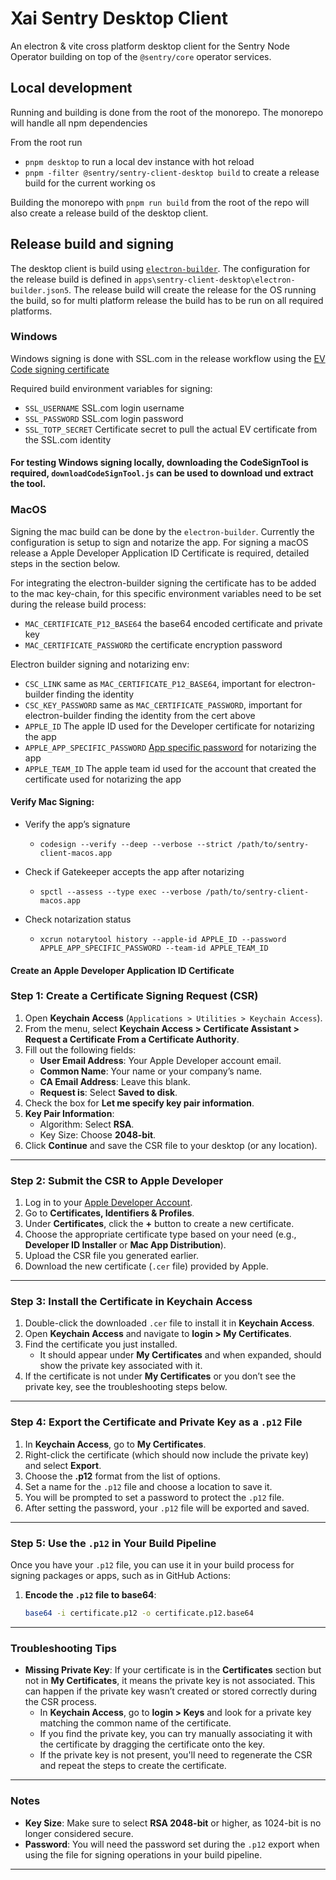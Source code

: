 # Xai Sentry Desktop Client

An electron & vite cross platform desktop client for the Sentry Node Operator building on top of the `@sentry/core` operator services.

## Local development

Running and building is done from the root of the monorepo.
The monorepo will handle all npm dependencies

From the root run

- `pnpm desktop` to run a local dev instance with hot reload
- `pnpm -filter @sentry/sentry-client-desktop build` to create a release build for the current working os

Building the monorepo with `pnpm run build` from the root of the repo will also create a release build of the desktop client.

## Release build and signing

The desktop client is build using [`electron-builder`](https://www.electron.build/code-signing.html). The configuration for the release build is defined in `apps\sentry-client-desktop\electron-builder.json5`. The release build will create the release for the OS running the build, so for multi platform release the build has to be run on all required platforms.

### Windows

Windows signing is done with SSL.com in the release workflow using the [EV Code signing certificate](https://www.electron.build/code-signing.html#windows)

Required build environment variables for signing:


- `SSL_USERNAME` SSL.com login username
- `SSL_PASSWORD` SSL.com login password
- `SSL_TOTP_SECRET` Certificate secret to pull the actual EV certificate from the SSL.com identity

#### For testing Windows signing locally, downloading the CodeSignTool is required, `downloadCodeSignTool.js` can be used to download und extract the tool.


### MacOS

Signing the mac build can be done by the `electron-builder`. Currently the configuration is setup to sign and notarize the app.
For signing a macOS release a Apple Developer Application ID Certificate is required, detailed steps in the section below.

For integrating the electron-builder signing the certificate has to be added to the mac key-chain, for this specific environment variables need to be set during the release build process:

- `MAC_CERTIFICATE_P12_BASE64` the base64 encoded certificate and private key
- `MAC_CERTIFICATE_PASSWORD` the certificate encryption password

Electron builder signing and notarizing env: 

- `CSC_LINK` same as `MAC_CERTIFICATE_P12_BASE64`, important for electron-builder finding the identity
- `CSC_KEY_PASSWORD` same as `MAC_CERTIFICATE_PASSWORD`, important for electron-builder finding the identity from the cert above
- `APPLE_ID` The apple ID used for the Developer certificate for notarizing the app
- `APPLE_APP_SPECIFIC_PASSWORD` [App specific password](https://support.apple.com/en-us/102654) for notarizing the app
- `APPLE_TEAM_ID` The apple team id used for the account that created the certificate used for notarizing the app

#### Verify Mac Signing:

- Verify the app’s signature
  - `codesign --verify --deep --verbose --strict /path/to/sentry-client-macos.app`

- Check if Gatekeeper accepts the app after notarizing
  - `spctl --assess --type exec --verbose /path/to/sentry-client-macos.app`

- Check notarization status
  - `xcrun notarytool history --apple-id APPLE_ID --password APPLE_APP_SPECIFIC_PASSWORD --team-id APPLE_TEAM_ID`


#### Create an Apple Developer Application ID Certificate

### Step 1: Create a Certificate Signing Request (CSR)

1. Open **Keychain Access** (`Applications > Utilities > Keychain Access`).
2. From the menu, select **Keychain Access > Certificate Assistant > Request a Certificate From a Certificate Authority**.
3. Fill out the following fields:
   - **User Email Address**: Your Apple Developer account email.
   - **Common Name**: Your name or your company’s name.
   - **CA Email Address**: Leave this blank.
   - **Request is**: Select **Saved to disk**.
4. Check the box for **Let me specify key pair information**.
5. **Key Pair Information**:
   - Algorithm: Select **RSA**.
   - Key Size: Choose **2048-bit**.
6. Click **Continue** and save the CSR file to your desktop (or any location).

---

### Step 2: Submit the CSR to Apple Developer

1. Log in to your [Apple Developer Account](https://developer.apple.com/account/).
2. Go to **Certificates, Identifiers & Profiles**.
3. Under **Certificates**, click the **+** button to create a new certificate.
4. Choose the appropriate certificate type based on your need (e.g., **Developer ID Installer** or **Mac App Distribution**).
5. Upload the CSR file you generated earlier.
6. Download the new certificate (`.cer` file) provided by Apple.

---

### Step 3: Install the Certificate in Keychain Access

1. Double-click the downloaded `.cer` file to install it in **Keychain Access**.
2. Open **Keychain Access** and navigate to **login > My Certificates**.
3. Find the certificate you just installed.
   - It should appear under **My Certificates** and when expanded, should show the private key associated with it.
4. If the certificate is not under **My Certificates** or you don’t see the private key, see the troubleshooting steps below.

---

### Step 4: Export the Certificate and Private Key as a `.p12` File

1. In **Keychain Access**, go to **My Certificates**.
2. Right-click the certificate (which should now include the private key) and select **Export**.
3. Choose the **.p12** format from the list of options.
4. Set a name for the `.p12` file and choose a location to save it.
5. You will be prompted to set a password to protect the `.p12` file.
6. After setting the password, your `.p12` file will be exported and saved.

---

### Step 5: Use the `.p12` in Your Build Pipeline

Once you have your `.p12` file, you can use it in your build process for signing packages or apps, such as in GitHub Actions:

1. **Encode the `.p12` file to base64**:
   ```bash
   base64 -i certificate.p12 -o certificate.p12.base64

---

### Troubleshooting Tips

- **Missing Private Key**: If your certificate is in the **Certificates** section but not in **My Certificates**, it means the private key is not associated. This can happen if the private key wasn’t created or stored correctly during the CSR process.
  - In **Keychain Access**, go to **login > Keys** and look for a private key matching the common name of the certificate.
  - If you find the private key, you can try manually associating it with the certificate by dragging the certificate onto the key.
  - If the private key is not present, you'll need to regenerate the CSR and repeat the steps to create the certificate.

---

### Notes

- **Key Size**: Make sure to select **RSA 2048-bit** or higher, as 1024-bit is no longer considered secure.
- **Password**: You will need the password set during the `.p12` export when using the file for signing operations in your build pipeline.

---



